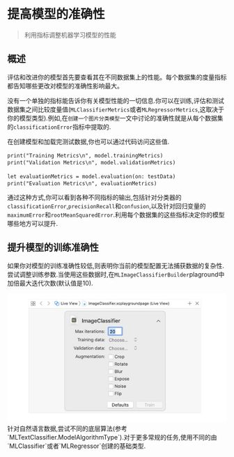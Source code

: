 # 提高模型的准确性
> 利用指标调整机器学习模型的性能
## 概述
评估和改进你的模型首先要查看其在不同数据集上的性能。每个数据集的度量指标都告知哪些更改对模型的准确性影响最大。<br>

没有一个单独的指标能告诉你有关模型性能的一切信息.你可以在训练,评估和测试数据集之间比较度量值(`MLClassifierMetrics`或者`MLRegressorMetrics`,这取决于你的模型类型).例如,在`创建一个图片分类模型`一文中讨论的准确性就是从每个数据集的`classificationError`指标中提取的.<br>

在创建模型和加载完测试数据,你也可以通过代码访问这些值.
```
print("Training Metrics\n", model.trainingMetrics)
print("Validation Metrics\n", model.validationMetrics)

let evaluationMetrics = model.evaluation(on: testData)
print("Evaluation Metrics\n", evaluationMetrics)
```
通过这种方式,你可以看到各种不同指标的输出,包括针对分类器的`classificationError`,`precisionRecall`和`confusion`,以及针对回归变量的`maximumError`和`rootMeanSquaredError`.利用每个数据集的这些指标决定你的模型哪些地方可以提升.

## 提升模型的训练准确性
如果你对模型的训练准确性较低,则表明你当前的模型配置无法捕获数据的复杂性.<br>
尝试调整训练参数.当使用这些数据时,在`MLImageClassifierBuilder`plaground中加倍最大迭代次数(默认值是10).
<div align="center"><img src="./01.png" alt="图01"></div>
针对自然语言数据,尝试不同的底层算法(参考`MLTextClassifier.ModelAlgorithmType`).对于更多常规的任务,使用不同的由`MLClassifier`或者`MLRegressor`创建的基础类型.




